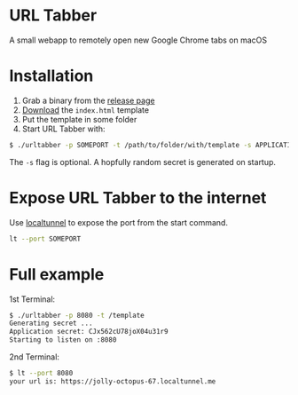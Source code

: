 URL Tabber
===

A small webapp to remotely open new Google Chrome tabs on macOS

# Installation

1. Grab a binary from the [release page](https://github.com/iwittkau/url-tabber/releases)
2. [Download](https://github.com/iwittkau/url-tabber/raw/master/web/templates/index.html) the `index.html` template
3. Put the template in some folder
4. Start URL Tabber with:

```bash
$ ./urltabber -p SOMEPORT -t /path/to/folder/with/template -s APPLICATION_SECRET
```

The `-s` flag is optional. A hopfully random secret is generated on startup.

# Expose URL Tabber to the internet

Use [localtunnel](http://localtunnel.github.io) to expose the port from the start command.

```bash
lt --port SOMEPORT
``` 


# Full example

1st Terminal:

```bash
$ ./urltabber -p 8080 -t /template
Generating secret ...
Application secret: CJx562cU78joX04u31r9
Starting to listen on :8080
``` 

2nd Terminal:

```bash
$ lt --port 8080
your url is: https://jolly-octopus-67.localtunnel.me
```


